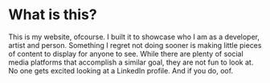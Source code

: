 # What is this?
This is my website, ofcourse. I built it to showcase who I am as a developer, artist and person. Something I regret not doing sooner is making little pieces of content to display for anyone to see. While there are plenty of social media platforms that accomplish a similar goal, they are not fun to look at. No one gets excited looking at a LinkedIn profile. And if you do, oof.